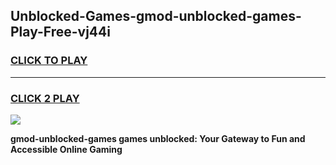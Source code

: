 
## Unblocked-Games-gmod-unblocked-games-Play-Free-vj44i
<h3>
<a href="https://premium76.site?title=gmod-unblocked-games&ref=18A1">CLICK TO PLAY</a></h3>
<hr>

<h3>
<a href="https://premium76.site?title=gmod-unblocked-games&ref=18A1">CLICK 2 PLAY</a>
  
</h3>

<a href="https://premium76.site?title=gmod-unblocked-games&ref=18A1"><img src="https://clearcache.store/games.png"></a>


**gmod-unblocked-games games unblocked: Your Gateway to Fun and Accessible Online Gaming**
